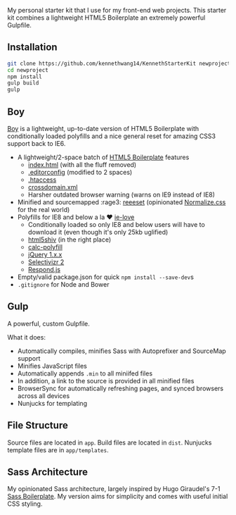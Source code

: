 My personal starter kit that I use for my front-end web projects. This starter kit combines a lightweight HTML5 Boilerplate an extremely powerful Gulpfile.

## Installation

```bash
git clone https://github.com/kennethwang14/KennethStarterKit newproject
cd newproject
npm install
gulp build
gulp
```

## Boy

[Boy](https://github.com/corysimmons/boy) is a lightweight, up-to-date version of HTML5 Boilerplate with conditionally loaded polyfills and a nice general reset for amazing CSS3 support back to IE6.

- A lightweight/2-space batch of [HTML5 Boilerplate](https://html5boilerplate.com) features
  - [index.html](index.html) (with all the fluff removed)
  - [.editorconfig](.editorconfig) (modified to 2 spaces)
  - [.htaccess](.htaccess)
  - [crossdomain.xml](crossdomain.xml)
  - Harsher outdated browser warning (warns on IE9 instead of IE8)
- Minified and sourcemapped :rage3: [reeeset](https://github.com/corysimmons/reeeset) (opinionated [Normalize.css](https://necolas.github.io/normalize.css) for the real world)
- Polyfills for IE8 and below a la :heart: [ie-love](https://github.com/corysimmons/ie-love)
  - Conditionally loaded so only IE8 and below users will have to download it (even though it's only 25kb uglified)
  - [html5shiv](https://github.com/aFarkas/html5shiv) (in the right place)
  - [calc-polyfill](https://github.com/closingtag/calc-polyfill)
  - [jQuery 1.x.x](https://jquery.com/download/)
  - [Selectivizr 2](https://github.com/corysimmons/selectivizr2)
  - [Respond.js](https://github.com/scottjehl/Respond)
- Empty/valid package.json for quick `npm install --save-dev`s
- `.gitignore` for Node and Bower

## Gulp

A powerful, custom Gulpfile.

What it does:
-  Automatically compiles, minifies Sass with Autoprefixer and SourceMap support
-  Minifies JavaScript files
-  Automatically appends `.min` to all miniifed files
-  In addition, a link to the source is provided in all minified files
-  BrowserSync for automatically refreshing pages, and synced browsers across all devices
-  Nunjucks for templating

## File Structure

Source files are located in `app`. Build files are located in `dist`. Nunjucks template files are in `app/templates`.

## Sass Architecture

My opinionated Sass architecture, largely inspired by Hugo Giraudel's 7-1 [Sass Boilerplate](https://github.com/HugoGiraudel/sass-boilerplate). My version aims for simplicity and comes with useful initial CSS styling.
